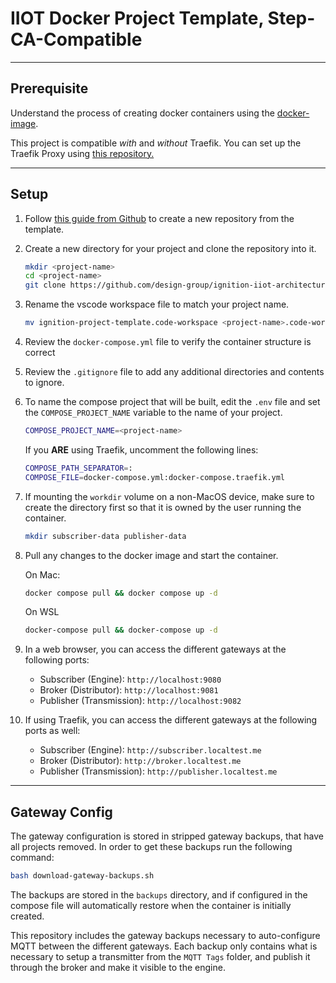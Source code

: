 # IIOT Docker Project Template, Step-CA-Compatible

___

## Prerequisite

Understand the process of creating docker containers using the [docker-image](https://github.com/design-group/ignition-docker).

This project is compatible *with* and *without* Traefik. You can set up the Traefik Proxy using [this repository.](https://github.com/design-group/traefik-proxy)

___

## Setup

1. Follow [this guide from Github](https://docs.github.com/en/repositories/creating-and-managing-repositories/creating-a-repository-from-a-template) to create a new repository from the template.
2. Create a new directory for your project and clone the repository into it.

    ```sh
    mkdir <project-name>
    cd <project-name>
    git clone https://github.com/design-group/ignition-iiot-architecture-template.git .
    ```

3. Rename the vscode workspace file to match your project name.

    ```sh
    mv ignition-project-template.code-workspace <project-name>.code-workspace
    ```

4. Review the `docker-compose.yml` file to verify the container structure is correct
5. Review the `.gitignore` file to add any
   additional directories and contents to ignore.
6. To name the compose project that will be built, edit the `.env` file and set the `COMPOSE_PROJECT_NAME` variable to the name of your project.

	```sh
	COMPOSE_PROJECT_NAME=<project-name>
	```

	If you **ARE** using Traefik, uncomment the following lines:

	```sh
	COMPOSE_PATH_SEPARATOR=:
	COMPOSE_FILE=docker-compose.yml:docker-compose.traefik.yml
 
7. If mounting the `workdir` volume on a non-MacOS device, make sure to create the directory first so that it is owned by the user running the container.

	```sh
	mkdir subscriber-data publisher-data
	```

8. Pull any changes to the docker image and start the container.
      
    On Mac:
    
	```sh
    docker compose pull && docker compose up -d
    ```
    
	On WSL
    
	```sh
    docker-compose pull && docker-compose up -d
    ```

9. In a web browser, you can access the different gateways at the following ports:	
	- Subscriber (Engine): `http://localhost:9080`
	- Broker (Distributor): `http://localhost:9081`
  	- Publisher (Transmission): `http://localhost:9082`

10. If using Traefik, you can access the different gateways at the following ports as well:
	- Subscriber (Engine): `http://subscriber.localtest.me`
  	- Broker (Distributor): `http://broker.localtest.me`
	- Publisher (Transmission): `http://publisher.localtest.me`

___

## Gateway Config

The gateway configuration is stored in stripped gateway backups, that have all projects removed. In order to get these backups run the following command:

```sh
bash download-gateway-backups.sh
```

The backups are stored in the `backups` directory, and if configured in the compose file will automatically restore when the container is initially created. 

This repository includes the gateway backups necessary to auto-configure MQTT between the different gateways. Each backup only contains what is necessary to setup a transmitter from the `MQTT Tags` folder, and publish it through the broker and make it visible to the engine.
